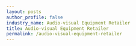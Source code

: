 ```yaml
---
layout: posts 
author_profile: false 
industry_name: Audio-visual Equipment Retailer
title: Audio-visual Equipment Retailer
permalink: /audio-visual-equipment-retailer
---
```

